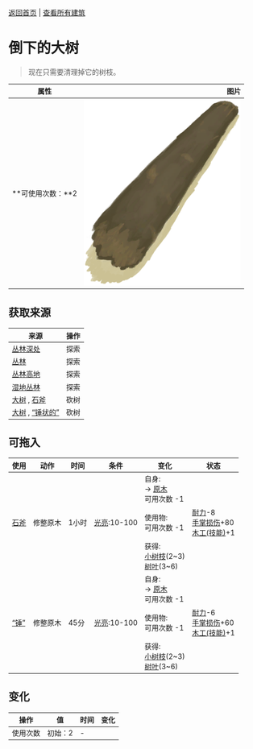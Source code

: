 [返回首页](index.md)   |  [查看所有建筑](building.md)
# 倒下的大树  
> 现在只需要清理掉它的树枝。  
  
  属性  |   图片   
 ----  |  ----:   
 **可使用次数：**2  |  ![](Sprite/Log.png)   
  
## 获取来源  
来源  |  操作  
----  |  ----  
[丛林深处](DeepJungle.md)  |  探索  
[丛林](Jungle.md)  |  探索  
[丛林高地](JungleHighlands.md)  |  探索  
[湿地丛林](Wetlands.md)  |  探索  
[大树](LargeTree.md) , [石斧](StoneAxe.md)  |  砍树  
[大树](LargeTree.md) , [“锤状的”](tag_AxeAdv.md)  |  砍树  
## 可拖入  
使用  |  动作  |  时间  |  条件  |  变化  |  状态  
----  |  ----  |  ----  |  ----  |  ----  |  ----  
[石斧](StoneAxe.md)  |  修整原木  |  1小时  |  [光亮](Light.md):10-100  |  自身:<br>→ [原木](Log.md)<br>可用次数  -1<br><br>使用物:<br>可用次数  -1<br><br>获得:<br>[小树枝](Sticks.md)(2~3)<br>[树叶](LeavesFresh.md)(3~6)<br>  |  [耐力](Stamina.md)-8<br>[手掌损伤](HandDamage.md)+80<br>[木工(技能)](Skill_Woodworking.md)+1  
[“锤”](tag_Axe.md)  |  修整原木  |  45分  |  [光亮](Light.md):10-100  |  自身:<br>→ [原木](Log.md)<br>可用次数  -1<br><br>使用物:<br>可用次数  -1<br><br>获得:<br>[小树枝](Sticks.md)(2~3)<br>[树叶](LeavesFresh.md)(3~6)<br>  |  [耐力](Stamina.md)-6<br>[手掌损伤](HandDamage.md)+60<br>[木工(技能)](Skill_Woodworking.md)+1  
## 变化  
操作  |  值  |  时间  |  变化  
----  |  ----  |  ----  |  ----  
使用次数  |  初始：2  |  -  |    
